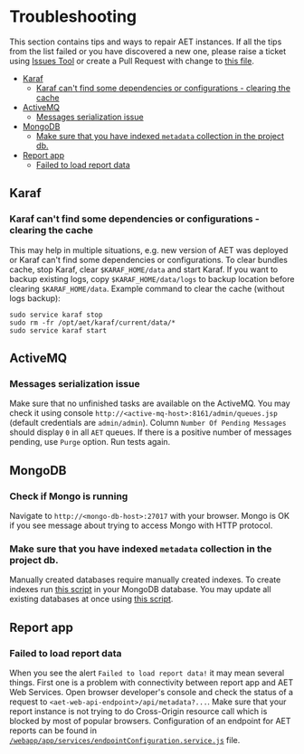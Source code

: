 # Troubleshooting
This section contains tips and ways to repair AET instances. If all the tips from the list failed
or you have discovered a new one, please raise a ticket using [Issues Tool](https://github.com/wttech/aet/issues)
or create a Pull Request with change to [this file](https://github.com/wttech/aet/blob/master/documentation/src/main/wiki/Troubleshooting.md).

- [Karaf](#karaf)
  - [Karaf can't find some dependencies or configurations - clearing the cache](#karaf-cant-find-some-dependencies-or-configurations---clearing-the-cache)
- [ActiveMQ](#activemq)
  - [Messages serialization issue](#messages-serialization-issue)
- [MongoDB](#mongodb)
  - [Make sure that you have indexed `metadata` collection in the project db.](#make-sure-that-you-have-indexed-metadata-collection-in-the-project-db)
- [Report app](#report-app)
  - [Failed to load report data](#failed-to-load-report-data)

## Karaf

### Karaf can't find some dependencies or configurations - clearing the cache
This may help in multiple situations, e.g. new version of AET was deployed
or Karaf can't find some dependencies or configurations.
To clear bundles cache, stop Karaf, clear `$KARAF_HOME/data` and start Karaf.
If you want to backup existing logs, copy `$KARAF_HOME/data/logs`
to backup location before clearing `$KARAF_HOME/data`.
Example command to clear the cache (without logs backup):
```
sudo service karaf stop
sudo rm -fr /opt/aet/karaf/current/data/*
sudo service karaf start
```

## ActiveMQ

### Messages serialization issue
Make sure that no unfinished tasks are available on
the ActiveMQ. You may check it using console `http://<active-mq-host>:8161/admin/queues.jsp` (default credentials are `admin/admin`).
Column `Number Of Pending Messages` should display `0` in all `AET` queues.
If there is a positive number of messages pending, use `Purge` option.
Run tests again.

## MongoDB

### Check if Mongo is running
Navigate to `http://<mongo-db-host>:27017` with your browser. Mongo is OK if you see message about trying to access Mongo with HTTP protocol.

### Make sure that you have indexed `metadata` collection in the project db.
Manually created databases require manually created indexes. To create
indexes run [this script](https://github.com/wttech/aet/blob/master/misc/mongodb/create-indexes.js)
in your MongoDB database. You may update all existing databases at once using
[this script](https://github.com/wttech/aet/blob/master/misc/mongodb/create-indexes-for-all-dbs.js).

## Report app

### Failed to load report data
When you see the alert `Failed to load report data!` it may mean several things.
First one is a problem with connectivity between report app and AET Web Services.
Open browser developer's console and check the status of a request to `<aet-web-api-endpoint>/api/metadata?...`.
Make sure that your report instance is not trying to do Cross-Origin
resource call which is blocked by most of popular browsers.
Configuration of an endpoint for AET reports can be found in
[`/webapp/app/services/endpointConfiguration.service.js`](https://github.com/wttech/aet/blob/master/report/src/main/webapp/app/services/endpointConfiguration.service.js) file.
